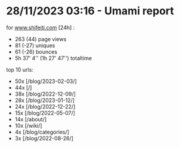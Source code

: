 # 28/11/2023 03:16 - Umami report
for www.shifeiti.com [24h] :

 - 263 (44) page views
 - 81 (-27) uniques
 - 61 (-26) bounces
 - 5h 37' 4'' (1h 27' 47'') totaltime


top 10 urls:
 - 50x [/blog/2023-02-03/]
 - 44x [/]
 - 38x [/blog/2022-12-09/]
 - 28x [/blog/2023-01-12/]
 - 24x [/blog/2022-12-22/]
 - 15x [/blog/2022-05-07/]
 - 14x [/about/]
 - 10x [/wiki/]
 - 4x [/blog/categories/]
 - 3x [/blog/2022-08-26/]


